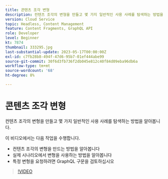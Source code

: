 ```yaml
---
title: 콘텐츠 조각 변형
description: 컨텐츠 조각의 변형을 만들고 몇 가지 일반적인 사용 사례를 탐색하는 방법을 알아봅니다.
version: Cloud Service
topic: Headless, Content Management
feature: Content Fragments, GraphQL API
role: Developer
level: Beginner
kt: 7874
thumbnail: 333295.jpg
last-substantial-update: 2023-05-17T00:00:00Z
exl-id: c7fb28b8-494f-47d6-95b7-01ef444abe99
source-git-commit: 30f6d3fb736f2db045e812c40f84d09eba96db6a
workflow-type: tm+mt
source-wordcount: '68'
ht-degree: 8%

---
```


# 콘텐츠 조각 변형

컨텐츠 조각의 변형을 만들고 몇 가지 일반적인 사용 사례를 탐색하는 방법을 알아봅니다.

이 비디오에서는 다음 작업을 수행합니다.

+ 컨텐츠 조각의 변형을 만드는 방법을 알아봅니다
+ 실제 시나리오에서 변형을 사용하는 방법을 알아봅니다
+ 특정 변형을 요청하려면 GraphQL 구문을 검토하십시오

>[!VIDEO](https://video.tv.adobe.com/v/333295?quality=12&learn=on)

